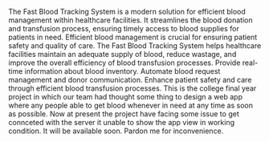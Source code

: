 The Fast Blood Tracking System is a modern solution for efficient blood management within healthcare facilities.
It streamlines the blood donation and transfusion process, ensuring timely access to blood supplies for patients in need.
Efficient blood management is crucial for ensuring patient safety and quality of care.
The Fast Blood Tracking System helps healthcare facilities maintain an adequate supply of blood, reduce wastage, and improve the overall efficiency of blood transfusion processes.
Provide real-time information about blood inventory.
Automate blood request management and donor communication.
Enhance patient safety and care through efficient blood transfusion processes.
This is the college final year project in which our team had thought some thing to design a web app where any people able to get blood whenever in need at any time as soon as possible.
Now at present the project have facing some issue to get connceted with the server it unable to show the app view in working condition.
It will be available soon.
Pardon me for inconvenience.
